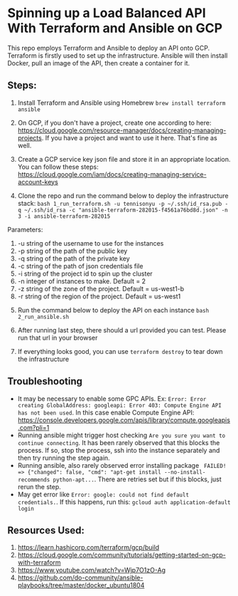 # Spinning up a Load Balanced API With Terraform and Ansible on GCP

This repo employs Terraform and Ansible to deploy an API onto GCP. Terraform is firstly used to set up the infrastructure. Ansible will then install Docker, pull an image of the API, then create a container for it. 

## Steps:

1. Install Terraform and Ansible using Homebrew `brew install terraform ansible`

2. On GCP, if you don't have a project, create one according to here: https://cloud.google.com/resource-manager/docs/creating-managing-projects. If you have a project and want to use it here. That's fine as well.

3. Create a GCP service key json file and store it in an appropriate location. You can follow these steps: https://cloud.google.com/iam/docs/creating-managing-service-account-keys

4. Clone the repo and run the command below to deploy the infrastructure stack:
`bash 1_run_terraform.sh -u tennisonyu -p ~/.ssh/id_rsa.pub -q ~/.ssh/id_rsa -c "ansible-terraform-282015-f4561a76bd8d.json" -n 3 -i ansible-terraform-282015`

Parameters:
1) -u string of the username to use for the instances
2) -p string of the path of the public key
3) -q string of the path of the private key
4) -c string of the path of json credentials file
5) -i string of the project id to spin up the cluster
6) -n integer of instances to make. Default = 2
7) -z string of the zone of the project. Default = us-west1-b
8) -r string of the region of the project. Default  = us-west1

5. Run the command below to deploy the API on each instance
`bash 2_run_ansible.sh`

6. After running last step, there should a url provided you can test. Please run that url in your browser

7. If everything looks good, you can use `terraform destroy` to tear down the infrastructure

## Troubleshooting

- It may be necessary to enable some GPC APIs. Ex: `Error: Error creating GlobalAddress: googleapi: Error 403: Compute Engine API has not been used`. In this case enable Compute Engine API: https://console.developers.google.com/apis/library/compute.googleapis.com?pli=1
- Running ansible might trigger host checking `Are you sure you want to continue connecting`. It has been rarely observed that this blocks the process. If so, stop the process, ssh into the instance separately and then try running the step again.
- Running ansible, also rarely observed error installing package ` FAILED! => {"changed": false, "cmd": "apt-get install --no-install-recommends python-apt...`. There are retries set but if this blocks, just rerun the step.
- May get error like `Error: google: could not find default credentials.`. If this happens, run this: `gcloud auth application-default login`

## Resources Used:
1. https://learn.hashicorp.com/terraform/gcp/build
2. https://cloud.google.com/community/tutorials/getting-started-on-gcp-with-terraform
3. https://www.youtube.com/watch?v=Wjp7O1zO-Ag
4. https://github.com/do-community/ansible-playbooks/tree/master/docker_ubuntu1804

